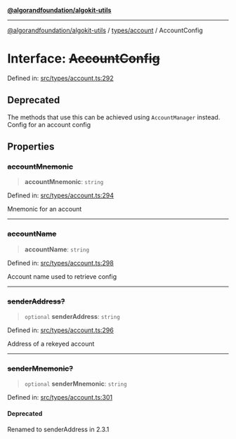 [**@algorandfoundation/algokit-utils**](../../../README.md)

***

[@algorandfoundation/algokit-utils](../../../README.md) / [types/account](../README.md) / AccountConfig

# Interface: ~~AccountConfig~~

Defined in: [src/types/account.ts:292](https://github.com/algorandfoundation/algokit-utils-ts/blob/main/src/types/account.ts#L292)

## Deprecated

The methods that use this can be achieved using `AccountManager` instead.
Config for an account config

## Properties

### ~~accountMnemonic~~

> **accountMnemonic**: `string`

Defined in: [src/types/account.ts:294](https://github.com/algorandfoundation/algokit-utils-ts/blob/main/src/types/account.ts#L294)

Mnemonic for an account

***

### ~~accountName~~

> **accountName**: `string`

Defined in: [src/types/account.ts:298](https://github.com/algorandfoundation/algokit-utils-ts/blob/main/src/types/account.ts#L298)

Account name used to retrieve config

***

### ~~senderAddress?~~

> `optional` **senderAddress**: `string`

Defined in: [src/types/account.ts:296](https://github.com/algorandfoundation/algokit-utils-ts/blob/main/src/types/account.ts#L296)

Address of a rekeyed account

***

### ~~senderMnemonic?~~

> `optional` **senderMnemonic**: `string`

Defined in: [src/types/account.ts:301](https://github.com/algorandfoundation/algokit-utils-ts/blob/main/src/types/account.ts#L301)

#### Deprecated

Renamed to senderAddress in 2.3.1
